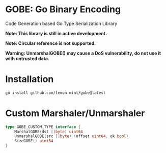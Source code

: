 # GOBE: Go Binary Encoding

Code Generation based Go Type Serialization Library

**Note: This library is still in active development.**

**Note: Circular reference is not supported.**

**Warning: UnmarshalGOBE() may cause a DoS vulnerability, do not use it with untrusted data.**

# Installation

```bash
go install github.com/lemon-mint/gobe@latest
```

# Custom Marshaler/Unmarshaler

```go
type GOBE_CUSTOM_TYPE interface {
	MarshalGOBE(dst []byte) uint64
	UnmarshalGOBE(src []byte) (offset uint64, ok bool)
	SizeGOBE() uint64
}
```
